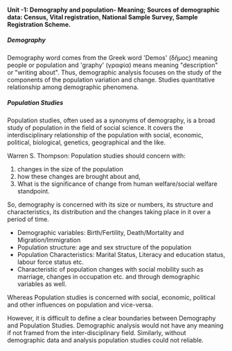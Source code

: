 #### Unit -1: Demography and population- Meaning; Sources of demographic data: Census, Vital registration, National Sample Survey, Sample Registration Scheme.
##### Demography
Demography word comes from the Greek word 'Demos' (δῆμος) meaning people or population and 'graphy' (γραφία) means meaning "description" or "writing about".
Thus, demographic analysis focuses on the study of the components of the population variation and change. Studies quantitative relationship among demographic phenomena.
##### Population Studies
Population studies, often used as a synonyms of demography, is a broad study of population in the field of social science. It covers the interdisciplinary relationship of the population with social, economic, political, biological, genetics, geographical and the like.

Warren S. Thompson: Population studies should concern with:
1. changes in the size of the population
2. how these changes are brought about and,
3. What is the significance of change from human welfare/social welfare standpoint.

So, demography is concerned with its size or numbers, its structure and characteristics, its distribution and the changes taking place in it over a period of time.
- Demographic variables: Birth/Fertility, Death/Mortality and Migration/Immigration
- Population structure: age and sex structure of the population
- Population Characteristics: Marital Status, Literacy and education status, labour force status etc.
- Characteristic of population changes with social mobility such as marriage, changes in occupation etc. and through demographic variables as well.

Whereas Population studies is concerned with social, economic, political and other influences on population and vice-versa.

However, it is difficult to define a clear boundaries between Demography and Population Studies. Demographic analysis would not have any meaning if not framed from the inter-disciplinary field. Similarly, without demographic data and analysis population studies could not reliable.  
